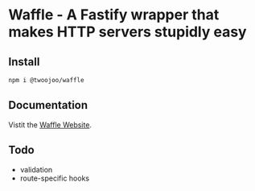 # Waffle - A Fastify wrapper that makes HTTP servers stupidly easy

## Install

```bash
npm i @twoojoo/waffle
```

## Documentation

Vistit the [Waffle Website](https://twoojoo.github.io/waffle/).

## Todo

- validation
- route-specific hooks

